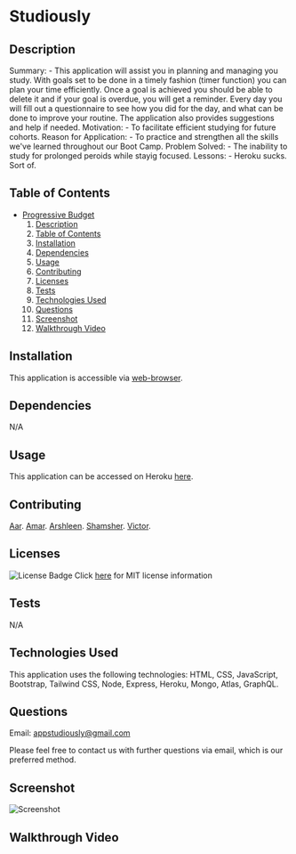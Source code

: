 

# Studiously
          
## Description

Summary: - This application will assist you in planning and managing you study. With goals set to be done in a timely fashion (timer function) you can plan your time efficiently. Once a goal is achieved you should be able to delete it and if your goal is overdue, you will get a reminder. Every day you will fill out a questionnaire to see how you did for the day, and what can be done to improve your routine. The application also provides suggestions and help if needed.
Motivation: - To facilitate efficient studying for future cohorts.
Reason for Application: - To practice and strengthen all the skills we've learned throughout our Boot Camp.
Problem Solved: - The inability to study for prolonged peroids while stayig focused.
Lessons: - Heroku sucks. Sort of.

## Table of Contents

- [Progressive Budget](#progressive-budget)
    1. [Description](#description)
    2. [Table of Contents](#table-of-contents)
    3. [Installation](#installation)
    4. [Dependencies](#dependencies)
    5. [Usage](#usage)
    6. [Contributing](#contributing)
    7. [Licenses](#licenses)
    8. [Tests](#tests)
    9. [Technologies Used](#technologies-used)
    10. [Questions](#questions)
    11. [Screenshot](#screenshot)
    12. [Walkthrough Video](#walkthrough-video)

## Installation

This application is accessible via [web-browser](#usage).

## Dependencies

N/A

## Usage

This application can be accessed on Heroku [here](https://studiously.herokuapp.com/).

## Contributing

[Aar](https://www.github.com/aarkaiser).
[Amar](https://github.com/Algex07).
[Arshleen](https://github.com/ArshleenKNagpal).
[Shamsher](https://github.com/SSinghcode).
[Victor](https://github.com/vcapella).


## Licenses

![License Badge](https://img.shields.io/badge/mit-license-blue)
Click [here](https://choosealicense.com/licenses/mit) for MIT license information


## Tests

N/A

## Technologies Used

This application uses the following technologies: HTML, CSS, JavaScript, Bootstrap, Tailwind CSS, Node, Express, Heroku, Mongo, Atlas, GraphQL.

## Questions

Email: appstudiously@gmail.com

Please feel free to contact us with further questions via email, which is our preferred method.

## Screenshot

![Screenshot](https://raw.githubusercontent.com/AarKaiser/studiously/_%20devassets%20_/main/assets/images/screenshot.png)

## Walkthrough Video
